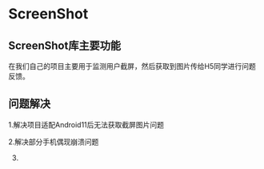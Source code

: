 # ScreenShot

## ScreenShot库主要功能
   
   在我们自己的项目主要用于监测用户截屏，然后获取到图片传给H5同学进行问题反馈。

## 问题解决
   
   1.解决项目适配Android11后无法获取截屏图片问题
   
   2.解决部分手机偶现崩溃问题

   3.

